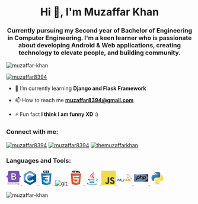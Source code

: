 <h1 align="center">Hi 👋, I'm Muzaffar Khan</h1>
<h3 align="center">Currently pursuing my Second year of Bachelor of Engineering in Computer Engineering. I'm a keen learner who is passionate about developing Android & Web applications, creating technology to elevate people, and building community.</h3>

<p align="left"> <img src="https://komarev.com/ghpvc/?username=muzaffar-khan&label=Profile%20views&color=0e75b6&style=flat" alt="muzaffar-khan" /> </p>

<p align="left"> <a href="https://twitter.com/muzaffar8394" target="blank"><img src="https://img.shields.io/twitter/follow/muzaffar8394?logo=twitter&style=for-the-badge" alt="muzaffar8394" /></a> </p>

- 🌱 I’m currently learning **Django and Flask Framework**

- 📫 How to reach me **muzaffar8394@gmail.com**

- ⚡ Fun fact **I think I am funny XD :)**

<h3 align="left">Connect with me:</h3>
<p align="left">
<a href="https://twitter.com/muzaffar8394" target="blank"><img align="center" src="https://raw.githubusercontent.com/rahuldkjain/github-profile-readme-generator/master/src/images/icons/Social/twitter.svg" alt="muzaffar8394" height="30" width="40" /></a>
<a href="https://linkedin.com/in/muzaffar8394" target="blank"><img align="center" src="https://raw.githubusercontent.com/rahuldkjain/github-profile-readme-generator/master/src/images/icons/Social/linked-in-alt.svg" alt="muzaffar8394" height="30" width="40" /></a>
<a href="https://instagram.com/themuzaffarkhan" target="blank"><img align="center" src="https://raw.githubusercontent.com/rahuldkjain/github-profile-readme-generator/master/src/images/icons/Social/instagram.svg" alt="themuzaffarkhan" height="30" width="40" /></a>
</p>

<h3 align="left">Languages and Tools:</h3>
<p align="left"> <a href="https://getbootstrap.com" target="_blank" rel="noreferrer"> <img src="https://raw.githubusercontent.com/devicons/devicon/master/icons/bootstrap/bootstrap-plain-wordmark.svg" alt="bootstrap" width="40" height="40"/> </a> <a href="https://www.cprogramming.com/" target="_blank" rel="noreferrer"> <img src="https://raw.githubusercontent.com/devicons/devicon/master/icons/c/c-original.svg" alt="c" width="40" height="40"/> </a> <a href="https://www.w3schools.com/css/" target="_blank" rel="noreferrer"> <img src="https://raw.githubusercontent.com/devicons/devicon/master/icons/css3/css3-original-wordmark.svg" alt="css3" width="40" height="40"/> </a> <a href="https://git-scm.com/" target="_blank" rel="noreferrer"> <img src="https://www.vectorlogo.zone/logos/git-scm/git-scm-icon.svg" alt="git" width="40" height="40"/> </a> <a href="https://www.w3.org/html/" target="_blank" rel="noreferrer"> <img src="https://raw.githubusercontent.com/devicons/devicon/master/icons/html5/html5-original-wordmark.svg" alt="html5" width="40" height="40"/> </a> <a href="https://www.java.com" target="_blank" rel="noreferrer"> <img src="https://raw.githubusercontent.com/devicons/devicon/master/icons/java/java-original.svg" alt="java" width="40" height="40"/> </a> <a href="https://developer.mozilla.org/en-US/docs/Web/JavaScript" target="_blank" rel="noreferrer"> <img src="https://raw.githubusercontent.com/devicons/devicon/master/icons/javascript/javascript-original.svg" alt="javascript" width="40" height="40"/> </a> <a href="https://www.mysql.com/" target="_blank" rel="noreferrer"> <img src="https://raw.githubusercontent.com/devicons/devicon/master/icons/mysql/mysql-original-wordmark.svg" alt="mysql" width="40" height="40"/> </a> <a href="https://www.php.net" target="_blank" rel="noreferrer"> <img src="https://raw.githubusercontent.com/devicons/devicon/master/icons/php/php-original.svg" alt="php" width="40" height="40"/> </a> <a href="https://www.python.org" target="_blank" rel="noreferrer"> <img src="https://raw.githubusercontent.com/devicons/devicon/master/icons/python/python-original.svg" alt="python" width="40" height="40"/> </a> </p>

<p><img align="center" src="https://github-readme-stats.vercel.app/api/top-langs?username=muzaffar-khan&show_icons=true&locale=en&layout=compact" alt="muzaffar-khan" /></p>
